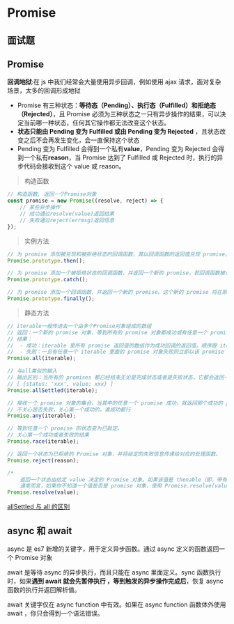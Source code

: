<script>
</script>

# Promise

## 面试题

<run-script name="t1" codePath="knowledge-lib/js/promiseA/question/t1.js">
</run-script>

## Promise

**回调地狱**:在 js 中我们经常会大量使用异步回调，例如使用 ajax 请求，面对复杂场景，太多的回调形成地狱

- Promise 有三种状态：**等待态（Pending）、执行态（Fulfilled）和拒绝态（Rejected）**，且 Promise 必须为三种状态之一只有异步操作的结果，可以决定当前哪一种状态，任何其它操作都无法改变这个状态。
- **状态只能由 Pending 变为 Fulfilled 或由 Pending 变为 Rejected** ，且状态改变之后不会再发生变化，会一直保持这个状态
- Pending 变为 Fulfilled 会得到一个私有**value**，Pending 变为 Rejected 会得到一个私有**reason**，当 Promise 达到了 Fulfilled 或 Rejected 时，执行的异步代码会接收到这个 value 或 reason。

> 构造函数

```js
// 构造函数, 返回一个Promise对象
const promise = new Promise((resolve, reject) => {
	// 某些异步操作
	// 成功通过resolve(value)返回结果
	// 失败通过reject(errmsg)返回信息
});
```

> 实例方法

```js
// 为 promise 添加被兑现和被拒绝状态的回调函数，其以回调函数的返回值兑现 promise。若不处理已兑现或者已拒绝状态（例如，onFulfilled 或 onRejected 不是一个函数），则返回 promise 被敲定时的值。
Promise.prototype.then();

// 为 promise 添加一个被拒绝状态的回调函数，并返回一个新的 promise，若回调函数被调用，则兑现其返回值，否则兑现原来的 promise 兑现的值。
Promise.prototype.catch();

// 为 promise 添加一个回调函数，并返回一个新的 promise。这个新的 promise 将在原 promise 被兑现时兑现。而传入的回调函数将在原 promise 被敲定（无论被兑现还是被拒绝）时被调用。
Promise.prototype.finally();
```

> 静态方法

```js
// iterable一般传进去一个由多个Promise对象组成的数组
// 返回：一个新的 promise 对象，等到所有的 promise 对象都成功或有任意一个 promise 失败。
// 结果：
// 	- 成功：iterable 里所有 promise 返回值的数组作为成功回调的返回值。顺序跟 iterable 的顺序保持一致。
//  - 失败：一旦有任意一个 iterable 里面的 promise 对象失败则立即以该 promise 对象失败的理由来拒绝这个新的 promise。
Promise.all(iterable);

// 与all类似的输入
// 输出区别：当所有的 promises 都已经结束无论是完成状态或者是失败状态，它都会返回一个 promise，这个 promise 将会包含一个关于描述每个 promise 状态结果的对象数组。
// [ {status: 'xxx', value: xxx} ]
Promise.allSettled(iterable);

// 接收一个 promise 对象的集合，当其中的任意一个 promise 成功，就返回那个成功的 promise 的值。
// 不关心是否失败，关心第一个成功的，谁成功都行
Promise.any(iterable);

// 等到任意一个 promise 的状态变为已敲定。
// 关心第一个成功或者失败的结果
Promise.race(iterable);

// 返回一个状态为已拒绝的 Promise 对象，并将给定的失败信息传递给对应的处理函数。
Promise.reject(reason);

/* 
	返回一个状态由给定 value 决定的 Promise 对象。如果该值是 thenable（即，带有 then 方法的对象），返回的Promise 对象的最终状态由 then 方法执行结果决定；否则，返回的 Promise 对象状态为已兑现，并且将该 value 传递给对应的 then 方法。
  	通常而言，如果你不知道一个值是否是 promise 对象，使用 Promise.resolve(value) 来返回一个 Promise 对象，这样就能将该 value 以 promise 对象形式使用。*/
Promise.resolve(value);
```

[allSettled 与 all 的区别](https://cloud.tencent.com/developer/article/1730975)

## async 和 await

async 是 es7 新增的关键字，用于定义异步函数。通过 async 定义的函数返回一个 Promise 对象

await 是等待 async 的异步执行，而且只能在 async 里面定义。sync 函数执行时，如果**遇到 await 就会先暂停执行 ，等到触发的异步操作完成后**，恢复 async 函数的执行并返回解析值。

await 关键字仅在 async function 中有效。如果在 async function 函数体外使用 await ，你只会得到一个语法错误。

